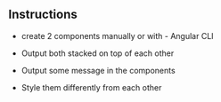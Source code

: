 ## Instructions

- create 2 components manually or with - Angular CLI

- Output both stacked on top of each other
- Output some message in the components
- Style them differently from each other
